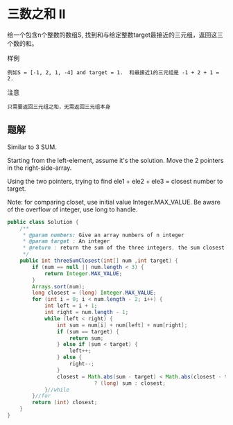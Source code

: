 # 三数之和 II

给一个包含n个整数的数组S, 找到和与给定整数target最接近的三元组，返回这三个数的和。

样例

    例如S = [-1, 2, 1, -4] and target = 1.  和最接近1的三元组是 -1 + 2 + 1 = 2.

注意

    只需要返回三元组之和，无需返回三元组本身

## 题解

Similar to 3 SUM.

Starting from the left-element, assume it's the solution. Move the 2 pointers in the right-side-array.

Using the two pointers, trying to find ele1 + ele2 + ele3 = closest number to target.

Note: for comparing closet, use initial value Integer.MAX_VALUE. Be aware of the overflow of integer, use long to handle.

```java
public class Solution {
    /**
     * @param numbers: Give an array numbers of n integer
     * @param target : An integer
     * @return : return the sum of the three integers, the sum closest target.
     */
    public int threeSumClosest(int[] num ,int target) {
        if (num == null || num.length < 3) {
            return Integer.MAX_VALUE;
        }
        Arrays.sort(num);
        long closest = (long) Integer.MAX_VALUE;
        for (int i = 0; i < num.length - 2; i++) {
            int left = i + 1;
            int right = num.length - 1;
            while (left < right) {
                int sum = num[i] + num[left] + num[right];
                if (sum == target) {
                    return sum;
                } else if (sum < target) {
                    left++;
                } else {
                    right--;
                }
                closest = Math.abs(sum - target) < Math.abs(closest - target)
                            ? (long) sum : closest;
            }//while
        }//for
        return (int) closest;
    }
}


```